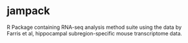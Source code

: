 # jampack

R Package containing RNA-seq analysis method suite using the data
by Farris et al, hippocampal subregion-specific mouse transcriptome
data.

